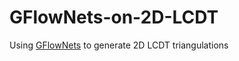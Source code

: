 # GFlowNets-on-2D-LCDT

Using [GFlowNets](https://arxiv.org/pdf/2201.13259.pdf) to generate 2D LCDT 
triangulations